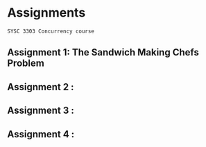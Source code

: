 # Assignments
```SYSC 3303 Concurrency course```

## Assignment 1: The Sandwich Making Chefs Problem
## Assignment 2 : 
## Assignment 3 : 
## Assignment 4 : 

